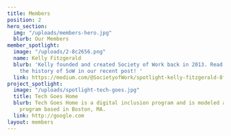 ```yaml
---
title: Members
position: 2
hero_section:
  img: "/uploads/members-hero.jpg"
  blurb: Our Members
member_spotlight:
  image: "/uploads/2-8c2656.png"
  name: Kelly Fitzgerald
  blurb: 'Kelly founded and created Society of Work back in 2013. Read more about
    the history of SoW in our recent post! '
  link: https://medium.com/@SocietyofWork/spotlight-kelly-fitzgerald-8fdfd948f32
project_spotlight:
  image: "/uploads/spotlight-tech-goes.jpg"
  title: Tech Goes Home
  blurb: Tech Goes Home is a digital inclusion program and is modeled after the national
    program based in Boston, MA.
  link: http://google.com
layout: members
---
```


